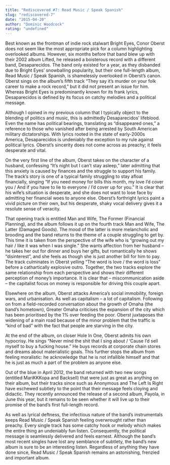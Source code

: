 ```yaml
---
title: "Rediscovered #7: Read Music / Speak Spanish"
slug: "rediscovered-7"
date: "2015-04-20"
author: "Dominic Woodcock"
rating: "undefined"
---
```


Best known as the frontman of indie rock stalwart Bright Eyes, Conor Oberst does not seem like the most appropriate pick for a column highlighting overlooked albums. However, six months before that band blew up with their 2002 album Lifted, he released a boisterous record with a different band, Desaparecidos. The band only existed for a year, as they disbanded due to Bright Eyes’ snowballing popularity, but their one full-length album, Read Music / Speak Spanish, is shamelessly overlooked in Oberst’s canon. Oberst sings on the album’s fifth track “They say it’s murder on your folk career to make a rock record,” but it did not present an issue for him. Whereas Bright Eyes is predominantly known for its frank lyrics, Desaparecidos is defined by its focus on catchy melodies and a political message.

Although I opined in my previous column that I typically object to the blending of politics and music, this is admittedly Desaparecidos’ lifeblood. Even the name has political bearings, translating as “disappeared ones,” a reference to those who vanished after being arrested by South American military dictatorships. With lyrics rooted in the state of early-2000s America, Desaparecidos is undeniably the exception to my rule against political lyrics. Oberst’s sincerity does not come across as preachy; it feels desperate and vital.

On the very first line of the album, Oberst takes on the character of a husband, confessing “It’s night but I can’t stay asleep,” later admitting that this anxiety is caused by finances and the struggle to support his family. The track’s story is one of a typical family struggling to stay afloat financially, singing “If you need money for bills this month, my love I’d cover you / And if you have to lie to everyone / I’d cover up for you.” It is clear that his wife’s situation is desperate, and she does not want to lose face by admitting her financial woes to anyone else. Oberst’s forthright lyrics paint a vivid picture on their own, but his desperate, shaky vocal delivery gives it a resolute sense of veracity.

That opening track is entitled Man and Wife, The Former (Financial Planning), and the album follows it up on the fourth track Man and Wife, The Latter (Damaged Goods). The mood of the latter is more melancholic and brooding and the band returns to the theme of a couple struggling to get by. This time it is taken from the perspective of the wife who is “growing out my hair / like it was when I was single.” She wants affection from her husband – he takes her out for dinner and buys her gifts, but romantically he shows “disinterest”, and she feels as though she is just another bill for him to pay. The track culminates in Oberst yelling “The word is love / the word is loss” before a cathartically explosive outro. Together, the two tracks explore the same relationship from each perspective and shows their different perception of money’s importance. It is clear that – miscommunication aside – the capitalist focus on money is responsible for driving this couple apart.

Elsewhere on the album, Oberst attacks America’s social immobility, foreign wars, and urbanisation. As well as capitalism – a lot of capitalism. Following on from a field-recorded conversation about the growth of Omaha (the band’s hometown), Greater Omaha criticises the expansion of the city which has been prioritised by the 1% over feeding the poor. Oberst juxtaposes the widening of a main road because of the minor problem that the traffic is “kind of bad” with the fact that people are starving in the city.

At the end of the album, on closer Hole In One, Oberst admits his own hypocrisy. He sings “Never mind the shit that I sing about / ‘Cause I’d sell myself to buy a fucking house.” He buys records at corporate chain stores and dreams about materialistic goals. This further stops the album from feeling moralistic: he acknowledge that he is not infallible himself and that he is just as much a part of the problem as anyone else.

Out of the blue in April 2012, the band returned with two new songs (entitled MariKKKopa and Backsell) that were just as great as anything on their album, but their tracks since such as Anonymous and The Left Is Right have eschewed subtlety to the point that their message feels cloying and didactic. They recently announced the release of a second album, Payola, in June this year, but it remains to be seen whether it will live up to their promise of the band’s first full-length record.

As well as lyrical deftness, the infectious nature of the band’s instrumentals keeps Read Music / Speak Spanish feeling overwrought rather than preachy. Every single track has some catchy hook or melody which makes the entire thing an undeniably fun listen. Consequently, the political message is seamlessly delivered and feels earnest. Although the band’s most recent singles have lost any semblance of subtlety, the band’s new album is sure to be an interesting listen. Regardless of anything they have done since, Read Music / Speak Spanish remains an astonishing, frenzied and important album.
